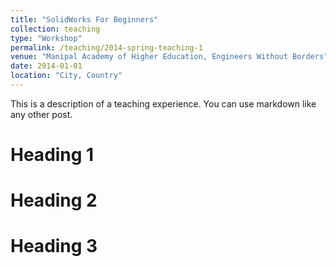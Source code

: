```yaml
---
title: "SolidWorks For Beginners"
collection: teaching
type: "Workshop"
permalink: /teaching/2014-spring-teaching-1
venue: "Manipal Academy of Higher Education, Engineers Without Borders"
date: 2014-01-01
location: "City, Country"
---
```


This is a description of a teaching experience. You can use markdown like any other post.

Heading 1
======

Heading 2
======

Heading 3
======
